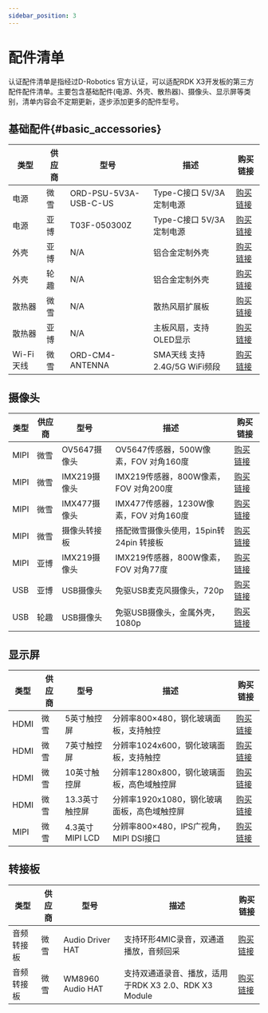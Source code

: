```yaml
---
sidebar_position: 3
---
```


# 配件清单

认证配件清单是指经过D-Robotics 官方认证，可以适配RDK X3开发板的第三方配件配件清单。主要包含基础配件(电源、外壳、散热器)、摄像头、显示屏等类别，清单内容会不定期更新，逐步添加更多的配件型号。


## 基础配件{#basic_accessories}

| 类型 | 供应商 | 型号 | 描述 | 购买链接 |
| --- | --------- | -------- | --------------- | --------- |
| 电源 | 微雪 | ORD-PSU-5V3A-USB-C-US | Type-C接口 5V/3A 定制电源 | [购买链接](https://www.waveshare.net/shop/ORD-PSU-5V3A-USB-C-US.htm)  |
| 电源 | 亚博 | T03F-050300Z | Type-C接口 5V/3A 定制电源 | [购买链接](https://detail.tmall.com/item.htm?abbucket=2&id=608661929691&rn=f64e2bbcef718a13a9f9c261124febd2&spm=a1z10.5-b-s.w4011-22651484606.154.4df82edcjJ7wap&skuId=4949624573441)  |
| 外壳 | 亚博 | N/A | 铝合金定制外壳 | [购买链接](https://detail.tmall.com/item.htm?abbucket=2&id=6844a66941541&rn=f64e2bbcef718a13a9f9c261124febd2&spm=a1z10.5-b-s.w4011-22651484606.138.4df82edcjJ7wap)  |
| 外壳 | 轮趣 | N/A | 铝合金定制外壳 | [购买链接](https://detail.tmall.com/item.htm?abbucket=2&id=670534732857&rn=0b151aa6abd5b8d65e5533b8259449f1&spm=a1z10.3-b-s.w4011-24713677160.27.ef207988tOY0c9&skuId=5004448047864)  |
| 散热器 | 微雪 | N/A | 散热风扇扩展板 | [购买链接](https://www.waveshare.net/shop/X3-PI-FAN-HAT.htm)  |
| 散热器 | 亚博 | N/A | 主板风扇，支持OLED显示 | [购买链接](https://detail.tmall.com/item.htm?de_count=1&id=607959748338)  |
| Wi-Fi天线 | 微雪 | ORD-CM4-ANTENNA | SMA天线 支持2.4G/5G WiFi频段 | [购买链接](https://www.waveshare.net/shop/ORD-CM4-ANTENNA.htm)  |



## 摄像头

| 类型 | 供应商 | 型号 | 描述 | 购买链接 |
| --- | --------- | -------- | --------------- | --------- |
| MIPI | 微雪 | OV5647摄像头 | OV5647传感器，500W像素，FOV 对角160度 | [购买链接](https://www.waveshare.net/shop/RPi-Camera-G.htm)  |
| MIPI | 微雪 | IMX219摄像头 | IMX219传感器，800W像素，FOV 对角200度 | [购买链接](https://www.waveshare.net/shop/IMX219-200-Camera.htm)  |
| MIPI | 微雪 | IMX477摄像头 | IMX477传感器，1230W像素，FOV 对角160度 | [购买链接](https://www.waveshare.net/shop/IMX477-160-12.3MP-Camera.htm)  |
| MIPI | 微雪 | 摄像头转接板 | 搭配微雪摄像头使用，15pin转24pin 转接板 | [购买链接](https://www.waveshare.net/shop/X3-Pi-CSI-Adapter.htm)  |
| MIPI | 亚博 | IMX219摄像头 | IMX219传感器，800W像素，FOV 对角77度 | [购买链接](https://detail.tmall.com/item.htm?abbucket=2&id=710344235988&rn=f64e2bbcef718a13a9f9c261124febd2&spm=a1z10.5-b-s.w4011-22651484606.110.4df82edcjJ7wap)  |
| USB | 亚博 | USB摄像头 | 免驱USB麦克风摄像头，720p | [购买链接](https://detail.tmall.com/item.htm?abbucket=2&id=633040443710&rn=ed9c7f0eecc103e742248e32a32ba62e&spm=a1z10.5-b-s.w4011-22651484606.152.c3406a83G6l62o)  |
| USB | 轮趣 | USB摄像头 | 免驱USB摄像头，金属外壳，1080p | [购买链接](https://detail.tmall.com/item.htm?abbucket=12&id=666156389569&ns=1&spm=a230r.1.14.1.13e570f3eFF1sJ&skuId=4972914294771)  |


## 显示屏

| 类型 | 供应商 | 型号 | 描述 | 购买链接 |
| --- | --------- | -------- | --------------- | --------- |
| HDMI | 微雪 | 5英寸触控屏  | 分辨率800×480，钢化玻璃面板，支持触控 | [购买链接](https://www.waveshare.net/shop/5inch-HDMI-LCD-H.htm)  |
| HDMI | 微雪 | 7英寸触控屏 | 分辨率1024x600，钢化玻璃面板，支持触控 | [购买链接](https://www.waveshare.net/shop/7inch-HDMI-LCD-H.htm)  |
| HDMI | 微雪 | 10英寸触控屏 | 分辨率1280x800，钢化玻璃面板，高色域触控屏 | [购买链接](https://www.waveshare.net/shop/10.1HP-CAPLCD-Monitor.htm)  |
| HDMI | 微雪 | 13.3英寸触控屏 | 分辨率1920x1080，钢化玻璃面板，高色域触控屏 | [购买链接](https://www.waveshare.net/shop/13.3inch-HDMI-LCD-H-with-Holder-V2.htm)  |
| MIPI | 微雪 | 4.3英寸MIPI LCD | 分辨率800×480，IPS广视角，MIPI DSI接口  | [购买链接](https://www.waveshare.net/shop/4.3inch-DSI-LCD.htm)  |

## 转接板

| 类型 | 供应商 | 型号 | 描述 | 购买链接 |
| --- | --------- | -------- | --------------- | --------- |
| 音频转接板 | 微雪 | Audio Driver HAT  | 支持环形4MIC录音，双通道播放，音频回采 | [购买链接](https://www.waveshare.net/shop/Audio-Driver-HAT.htm)  |
| 音频转接板 | 微雪 | WM8960 Audio HAT | 支持双通道录音、播放，适用于RDK X3 2.0、RDK X3 Module | [购买链接](https://www.waveshare.net/shop/WM8960-Audio-HAT.htm)  |